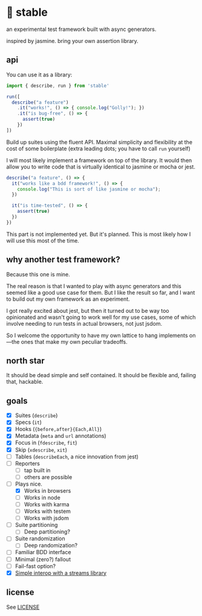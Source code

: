 # :horse: stable

an experimental test framework built with async generators.

inspired by jasmine. bring your own assertion library.

## api

You can use it as a library:
```javascript
import { describe, run } from 'stable'

run([
  describe("a feature")
    .it("works!", () => { console.log("Golly!"); })
    .it("is bug-free", () => {
      assert(true)
    })
])
```

Build up suites using the fluent API. Maximal simplicity and flexibility at the cost of some boilerplate (extra leading dots; you have to call `run` yourself)

I will most likely implement a framework on top of the library. It would then allow you to write code that is virtually identical to jasmine or mocha or jest.

```javascript
describe("a feature", () => {
  it("works like a bdd framework!", () => {
    console.log("This is sort of like jasmine or mocha");
  })

  it("is time-tested", () => {
    assert(true)
  })
})
```
This part is not implemented yet. But it's planned. This is most likely how I will use this most of the time.

## why another test framework?

Because this one is mine.

The real reason is that I wanted to play with async generators and this seemed like a good use case for them. But I like the result so far, and I want to build out my own framework as an experiment.

I got really excited about jest, but then it turned out to be way too opinionated and wasn't going to work well for my use cases, some of which involve needing to run tests in actual browsers, not just jsdom.

So I welcome the opportunity to have my own lattice to hang implements on—the ones that make my own peculiar tradeoffs.

## north star

It should be dead simple and self contained. It should be flexible and, failing that, hackable.

## goals

- [x] Suites (`describe`)
- [x] Specs (`it`)
- [x] Hooks (`{before,after}{Each,All}`)
- [x] Metadata (`meta` and `url` annotations)
- [x] Focus in (`fdescribe`, `fit`)
- [x] Skip (`xdescribe`, `xit`)
- [ ] Tables (`describeEach`, a nice innovation from jest)
- [ ] Reporters
  - [ ] tap built in
  - [ ] others are possible
- [ ] Plays nice.
  - [x] Works in browsers
  - [ ] Works in node
  - [ ] Works with karma
  - [ ] Works with testem
  - [ ] Works with jsdom
- [ ] Suite partitioning
  - [ ] Deep partitioning?
- [ ] Suite randomization
  - [ ] Deep randomization?
- [ ] Familiar BDD interface
- [ ] Minimal (zero?) fallout
- [ ] Fail-fast option?
- [x] [Simple interop with a streams library](streams.js)

## license

See [LICENSE](LICENSE)
